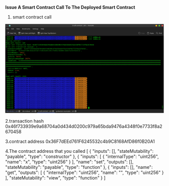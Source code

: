 **Issue A Smart Contract Call To The Deployed Smart Contract**
1. smart contract call
<img src="https://github.com/playflycode/Nervos-Gitcoin-Hackathon/blob/main/Task_3/abi_call_contract.png">

2.transaction hash
0x46f733939e9a68704a0d434d0200c979a65bda9476a4348f0e7733f8a2670458

3.contract address
0x36F7dEEd761F6245532c4b9C8168AfD86f0B20A1

4.The contract address that you called
[
    {
      "inputs": [],
      "stateMutability": "payable",
      "type": "constructor"
    },
    {
      "inputs": [
        {
          "internalType": "uint256",
          "name": "x",
          "type": "uint256"
        }
      ],
      "name": "set",
      "outputs": [],
      "stateMutability": "payable",
      "type": "function"
    },
    {
      "inputs": [],
      "name": "get",
      "outputs": [
        {
          "internalType": "uint256",
          "name": "",
          "type": "uint256"
        }
      ],
      "stateMutability": "view",
      "type": "function"
    }
]
